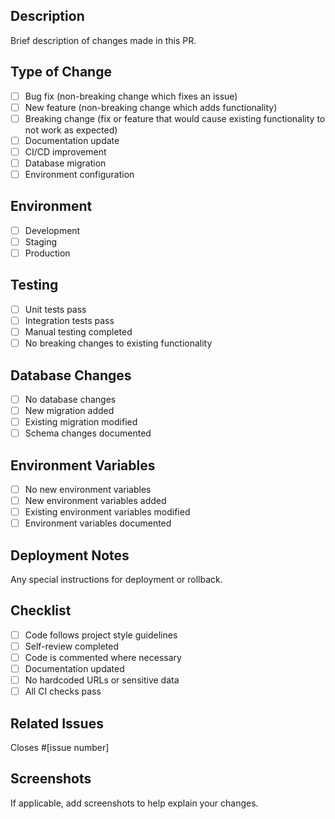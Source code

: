 ## Description
Brief description of changes made in this PR.

## Type of Change
- [ ] Bug fix (non-breaking change which fixes an issue)
- [ ] New feature (non-breaking change which adds functionality)
- [ ] Breaking change (fix or feature that would cause existing functionality to not work as expected)
- [ ] Documentation update
- [ ] CI/CD improvement
- [ ] Database migration
- [ ] Environment configuration

## Environment
- [ ] Development
- [ ] Staging
- [ ] Production

## Testing
- [ ] Unit tests pass
- [ ] Integration tests pass
- [ ] Manual testing completed
- [ ] No breaking changes to existing functionality

## Database Changes
- [ ] No database changes
- [ ] New migration added
- [ ] Existing migration modified
- [ ] Schema changes documented

## Environment Variables
- [ ] No new environment variables
- [ ] New environment variables added
- [ ] Existing environment variables modified
- [ ] Environment variables documented

## Deployment Notes
Any special instructions for deployment or rollback.

## Checklist
- [ ] Code follows project style guidelines
- [ ] Self-review completed
- [ ] Code is commented where necessary
- [ ] Documentation updated
- [ ] No hardcoded URLs or sensitive data
- [ ] All CI checks pass

## Related Issues
Closes #[issue number]

## Screenshots
If applicable, add screenshots to help explain your changes. 